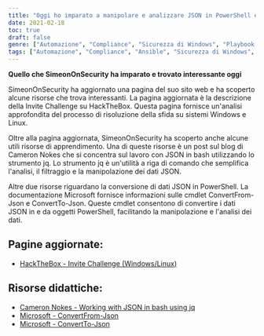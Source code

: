 ```yaml
---
title: "Oggi ho imparato a manipolare e analizzare JSON in PowerShell e Bash"
date: 2021-02-18
toc: true
draft: false
genre: ["Automazione", "Compliance", "Sicurezza di Windows", "Playbook Ansible", "Collezioni Ansible", "Sicurezza informatica", "Gestione della configurazione", "DevOps", "Amministrazione di Windows", "Configurazione del sistema"]
tags: ["Automazione", "Compliance", "Ansible", "Sicurezza di Windows", "Playbook Ansible", "Collezioni Ansible", "Windows STIG", "Gestione della configurazione", "DevOps", "Sicurezza informatica", "Amministrazione di Windows", "Configurazione del sistema", "Automazione di Windows", "STIG Compliance", "Windows_STIG_Ansible", "Windows_STIGs", "GitHub", "Blocco", "Salvataggio", "Sempre", "Guida all'automazione di Windows", "Automazione della sicurezza di Windows", "Conformità alla sicurezza", "Automazione Ansible", "Requisiti STIG", "Moduli Ansible", "Configurazione di Windows", "Strumenti di amministrazione di Windows", "Struttura di automazione", "Automazione dell'infrastruttura IT", "Conformità della configurazione", "Migliori pratiche di sicurezza per Windows"]
---
```


**Quello che SimeonOnSecurity ha imparato e trovato interessante oggi**

SimeonOnSecurity ha aggiornato una pagina del suo sito web e ha scoperto alcune risorse che trova interessanti. La pagina aggiornata è la descrizione della Invite Challenge su HackTheBox. Questa pagina fornisce un'analisi approfondita del processo di risoluzione della sfida su sistemi Windows e Linux.

Oltre alla pagina aggiornata, SimeonOnSecurity ha scoperto anche alcune utili risorse di apprendimento. Una di queste risorse è un post sul blog di Cameron Nokes che si concentra sul lavoro con JSON in bash utilizzando lo strumento jq. Lo strumento jq è un'utilità a riga di comando che semplifica l'analisi, il filtraggio e la manipolazione dei dati JSON.

Altre due risorse riguardano la conversione di dati JSON in PowerShell. La documentazione Microsoft fornisce informazioni sulle cmdlet ConvertFrom-Json e ConvertTo-Json. Queste cmdlet consentono di convertire i dati JSON in e da oggetti PowerShell, facilitando la manipolazione e l'analisi dei dati.

## Pagine aggiornate:
- [HackTheBox - Invite Challenge (Windows/Linux)](https://simeononsecurity.com/writeups/hackthebox-invite-challenge/)

## Risorse didattiche:
- [Cameron Nokes - Working with JSON in bash using jq](https://cameronnokes.com/blog/working-with-json-in-bash-using-jq/)
- [Microsoft - ConvertFrom-Json](https://docs.microsoft.com/en-us/powershell/module/microsoft.powershell.utility/convertfrom-json?view=powershell-7.1)
- [Microsoft - ConvertTo-Json](https://docs.microsoft.com/en-us/powershell/module/microsoft.powershell.utility/convertto-json?view=powershell-7.1)